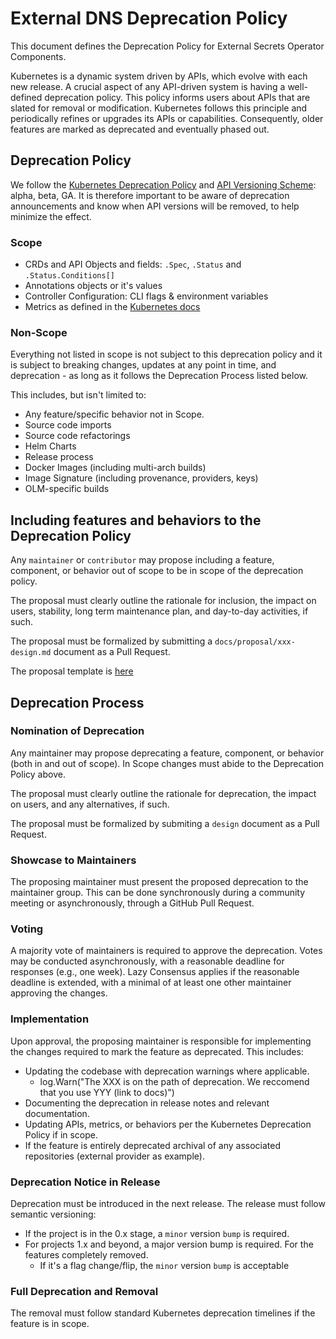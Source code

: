 # External DNS Deprecation Policy

This document defines the Deprecation Policy for External Secrets Operator Components.

Kubernetes is a dynamic system driven by APIs, which evolve with each new release. A crucial aspect of any API-driven system is having a well-defined deprecation policy. This policy informs users about APIs that are slated for removal or modification. Kubernetes follows this principle and periodically refines or upgrades its APIs or capabilities. Consequently, older features are marked as deprecated and eventually phased out.

## Deprecation Policy

We follow the [Kubernetes Deprecation Policy](https://kubernetes.io/docs/reference/using-api/deprecation-policy/) and [API Versioning Scheme](https://kubernetes.io/docs/reference/using-api/#api-versioning): alpha, beta, GA. It is therefore important to be aware of deprecation announcements and know when API versions will be removed, to help minimize the effect.

### Scope

* CRDs and API Objects and fields: `.Spec`, `.Status` and `.Status.Conditions[]`
* Annotations objects or it's values
* Controller Configuration: CLI flags & environment variables
* Metrics as defined in the [Kubernetes docs](https://kubernetes.io/docs/reference/using-api/deprecation-policy/#deprecating-a-metric)

### Non-Scope

Everything not listed in scope is not subject to this deprecation policy and it is subject to breaking changes, updates at any point in time, and deprecation - as long as it follows the Deprecation Process listed below.

This includes, but isn't limited to:

- Any feature/specific behavior not in Scope.
- Source code imports
- Source code refactorings
- Helm Charts
- Release process
- Docker Images (including multi-arch builds)
- Image Signature (including provenance, providers, keys)
- OLM-specific builds

## Including features and behaviors to the Deprecation Policy

Any `maintainer` or `contributor` may propose including a feature, component, or behavior out of scope to be in scope of the deprecation policy.

The proposal must clearly outline the rationale for inclusion, the impact on users, stability, long term maintenance plan, and day-to-day activities, if such.

The proposal must be formalized by submitting a `docs/proposal/xxx-design.md` document as a Pull Request.

The proposal template is [here](docs/proposal/design-template.md)

## Deprecation Process

### Nomination of Deprecation

Any maintainer may propose deprecating a feature, component, or behavior (both in and out of scope). In Scope changes must abide to the Deprecation Policy above.

The proposal must clearly outline the rationale for deprecation, the impact on users, and any alternatives, if such.

The proposal must be formalized by submiting a `design` document as a Pull Request.

### Showcase to Maintainers

The proposing maintainer must present the proposed deprecation to the maintainer group. This can be done synchronously during a community meeting or asynchronously, through a GitHub Pull Request.

### Voting

A majority vote of maintainers is required to approve the deprecation.
Votes may be conducted asynchronously, with a reasonable deadline for responses (e.g., one week). Lazy Consensus applies if the reasonable deadline is extended, with a minimal of at least one other maintainer approving the changes.

### Implementation

Upon approval, the proposing maintainer is responsible for implementing the changes required to mark the feature as deprecated. This includes:

* Updating the codebase with deprecation warnings where applicable.
  - log.Warn("The XXX is on the path of deprecation. We reccomend that you use YYY (link to docs)")
* Documenting the deprecation in release notes and relevant documentation.
* Updating APIs, metrics, or behaviors per the Kubernetes Deprecation Policy if in scope.
* If the feature is entirely deprecated archival of any associated repositories (external provider as example).

### Deprecation Notice in Release

Deprecation must be introduced in the next release. The release must follow semantic versioning:
* If the project is in the 0.x stage, a `minor` version `bump` is required.
* For projects 1.x and beyond, a major version bump is required. For the features completely removed.
  - If it's a flag change/flip, the `minor` version `bump` is acceptable

### Full Deprecation and Removal

The removal must follow standard Kubernetes deprecation timelines if the feature is in scope.
